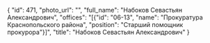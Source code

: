 {
    "id": 471,
    "photo_url": "",
    "full_name": "Набоков Севастьян Александрович",
    "offices": "[{\"id\": \"06-13\", \"name\": \"Прокуратура Краснопольского района\", \"position\": \"Старший помощник прокурора\"}]",
    "title": "Набоков Севастьян Александрович"
}